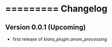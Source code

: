 =========
Changelog
=========

## Version 0.0.1 (Upcoming)

- first release of *kiara_plugin.anom_processing*
